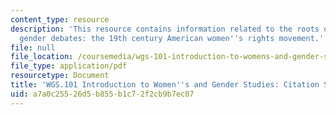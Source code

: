 ```yaml
---
content_type: resource
description: 'This resource contains information related to the roots of contemporary
  gender debates: the 19th century American women''s rights movement.'
file: null
file_location: /coursemedia/wgs-101-introduction-to-womens-and-gender-studies-fall-2014/a7a0c25526d5b855b1c72f2cb9b7ec07_MITWGS_101F14_Citations.pdf
file_type: application/pdf
resourcetype: Document
title: 'WGS.101 Introduction to Women''s and Gender Studies: Citation Style for Essays'
uid: a7a0c255-26d5-b855-b1c7-2f2cb9b7ec07
---
```

